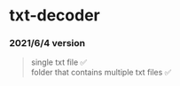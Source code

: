 # txt-decoder
### 2021/6/4 version
> single txt file ✅<br>
> folder that contains multiple txt files ✅
